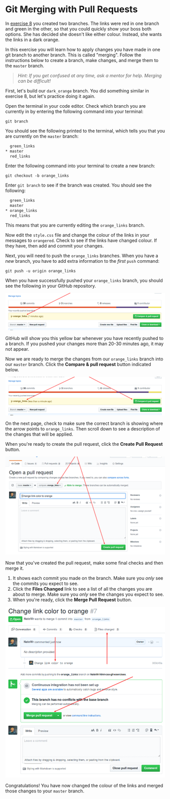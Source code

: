 # Git Merging with Pull Requests

In [exercise 8](/part-1/8-git-branch) you created two branches. The links were red in one branch and green in the other, so that you could quickly show your boss both options. She has decided she doesn't like either colour. Instead, she wants the links in a dark orange.

In this exercise you will learn how to apply changes you have made in one git branch to another branch. This is called "merging". Follow the instructions below to create a branch, make changes, and merge them to the `master` branch.

> _Hint: If you get confused at any time, ask a mentor for help. Merging can be difficult!_

First, let's build our `dark_orange` branch. You did something similar in exercise 8, but let's practice doing it again.

Open the terminal in your code editor. Check which branch you are currently in by entering the following command into your terminal:

```shell
git branch
```

You should see the following printed to the terminal, which tells you that you are currently on the `master` branch:

```shell
  green_links
* master
  red_links
```

Enter the following command into your terminal to create a new branch:

```shell
git checkout -b orange_links
```

Enter `git branch` to see if the branch was created. You should see the following:

```shell
  green_links
  master
* orange_links
  red_links
```

This means that you are currently editing the `orange_links` branch.

Now edit the `style.css` file and change the colour of the links in your messages to `orangered`. Check to see if the links have changed colour. If they have, then add and commit your changes.

Next, you will need to push the `orange_links` branches. When you have a _new_ branch, you have to add extra information to the _first_ `push` command:

```shell
git push -u origin orange_links
```

When you have successfully pushed your `orange_links` branch, you should see the following in your GitHub repository.

![Screenshot of the new branch pull request prompt in GitHub](/images/18/pull-request-0.png)

GitHub will show you this yellow bar whenever you have recently pushed to a branch. If you pushed your changes more than 20-30 minutes ago, it may not appear.

Now we are ready to merge the changes from our `orange_links` branch into our `master` branch. Click the **Compare & pull request** button indicated below.

![Screenshot of the new branch pull request prompt in GitHub with the pull request button indicated](/images/18/pull-request-1.png)

On the next page, check to make sure the correct branch is showing where the arrow points to `orange_links`. Then scroll down to see a description of the changes that will be applied.

When you're ready to create the pull request, click the **Create Pull Request** button.

![Screenshot of the new pull request screen in GitHub](/images/18/pull-request-2.png)

Now that you've created the pull request, make some final checks and then merge it.

1. It shows each commit you made on the branch. Make sure you _only_ see the commits you expect to see.
2. Click the **Files Changed** link to see a list of all the changes you are about to merge. Make sure you _only_ see the changes you expect to see.
3. When you're ready, click the **Merge Pull Request** button.

![Screenshot of the open pull request screen in GitHub](/images/18/pull-request-3.png)

Congratulations! You have now changed the colour of the links and merged those changes to your `master` branch.
